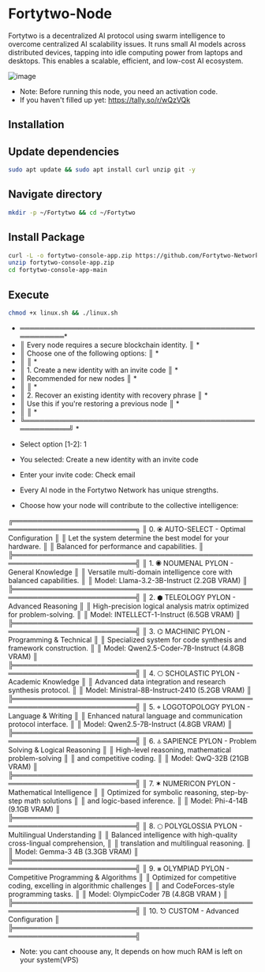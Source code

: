 # Fortytwo-Node
Fortytwo is a decentralized AI protocol using swarm intelligence to overcome centralized AI scalability issues. It runs small AI models across distributed devices, tapping into idle computing power from laptops and desktops. This enables a scalable, efficient, and low-cost AI ecosystem.

![image](https://github.com/user-attachments/assets/ab96dfc1-c658-4b7c-b7be-ecb1181df5e9)

- Note: Before running this node, you need an activation code.
- If you haven't filled up yet: https://tally.so/r/wQzVQk

## Installation

## Update dependencies 
```bash
sudo apt update && sudo apt install curl unzip git -y
```

## Navigate directory
```bash
mkdir -p ~/Fortytwo && cd ~/Fortytwo
```

## Install Package
```bash
curl -L -o fortytwo-console-app.zip https://github.com/Fortytwo-Network/fortytwo-console-app/archive/refs/heads/main.zip
unzip fortytwo-console-app.zip
cd fortytwo-console-app-main
```

## Execute
```bash
chmod +x linux.sh && ./linux.sh
```

* ═════════════════════════════════════════════════════════*
* ║  Every node requires a secure blockchain identity.      ║ *
* ║  Choose one of the following options:                   ║ *
* ║                                                         ║ *
* ║  1. Create a new identity with an invite code           ║ *
* ║     Recommended for new nodes                           ║ *
* ║                                                         ║ *
* ║  2. Recover an existing identity with recovery phrase   ║ *
* ║     Use this if you're restoring a previous node        ║ *
* ║                                                         ║ *
* ╚═════════════════════════════════════════════════════════╝ *

- Select option [1-2]: 1

- You selected: Create a new identity with an invite code
- Enter your invite code: Check email


- Every AI node in the Fortytwo Network has unique strengths.
- Choose how your node will contribute to the collective intelligence:



╔═══════════════════════════════════════════════════════════════════════════╗
║ 0. ⦿  AUTO-SELECT - Optimal Configuration                                 ║
║    Let the system determine the best model for your hardware.             ║
║    Balanced for performance and capabilities.                             ║
╠═══════════════════════════════════════════════════════════════════════════╣
║ 1. ◉  NOUMENAL PYLON - General Knowledge                                  ║
║    Versatile multi-domain intelligence core with balanced capabilities.   ║
║    Model: Llama-3.2-3B-Instruct (2.2GB VRAM)                              ║
╠═══════════════════════════════════════════════════════════════════════════╣
║ 2. ⬢  TELEOLOGY PYLON - Advanced Reasoning                                ║
║    High-precision logical analysis matrix optimized for problem-solving.  ║
║    Model: INTELLECT-1-Instruct (6.5GB VRAM)                               ║
╠═══════════════════════════════════════════════════════════════════════════╣
║ 3. ⌬  MACHINIC PYLON - Programming & Technical                            ║
║    Specialized system for code synthesis and framework construction.      ║
║    Model: Qwen2.5-Coder-7B-Instruct (4.8GB VRAM)                          ║
╠═══════════════════════════════════════════════════════════════════════════╣
║ 4. ⎔  SCHOLASTIC PYLON - Academic Knowledge                               ║
║    Advanced data integration and research synthesis protocol.             ║
║    Model: Ministral-8B-Instruct-2410 (5.2GB VRAM)                         ║
╠═══════════════════════════════════════════════════════════════════════════╣
║ 5. ⌖  LOGOTOPOLOGY PYLON - Language & Writing                             ║
║    Enhanced natural language and communication protocol interface.        ║
║    Model: Qwen2.5-7B-Instruct (4.8GB VRAM)                                ║
╠═══════════════════════════════════════════════════════════════════════════╣
║ 6. ⏃  SAPIENCE PYLON - Problem Solving & Logical Reasoning                ║
║    High-level reasoning, mathematical problem-solving                     ║
║         and competitive coding.                                           ║
║    Model: QwQ-32B (21GB VRAM)                                             ║
╠═══════════════════════════════════════════════════════════════════════════╣
║ 7. ✶   NUMERICON PYLON - Mathematical Intelligence                        ║
║    Optimized for symbolic reasoning, step-by-step math solutions          ║
║         and logic-based inference.                                        ║
║    Model: Phi-4-14B (9.1GB VRAM)                                          ║
╠═══════════════════════════════════════════════════════════════════════════╣
║ 8. ⬡   POLYGLOSSIA PYLON - Multilingual Understanding                     ║
║    Balanced intelligence with high-quality cross-lingual comprehension,   ║
║         translation and multilingual reasoning.                           ║
║    Model: Gemma-3 4B (3.3GB VRAM)                                         ║
╠═══════════════════════════════════════════════════════════════════════════╣
║ 9. ⨳  OLYMPIAD PYLON - Competitive Programming & Algorithms               ║
║    Optimized for competitive coding, excelling in algorithmic challenges  ║
║          and CodeForces-style programming tasks.                          ║
║    Model: OlympicCoder 7B (4.8GB VRAM )                                   ║
╠═══════════════════════════════════════════════════════════════════════════╣
║ 10. ⎋  CUSTOM - Advanced Configuration                                    ║
╠═══════════════════════════════════════════════════════════════════════════╣

- Note: you cant choouse any, It depends on how much RAM is left on your system(VPS)

